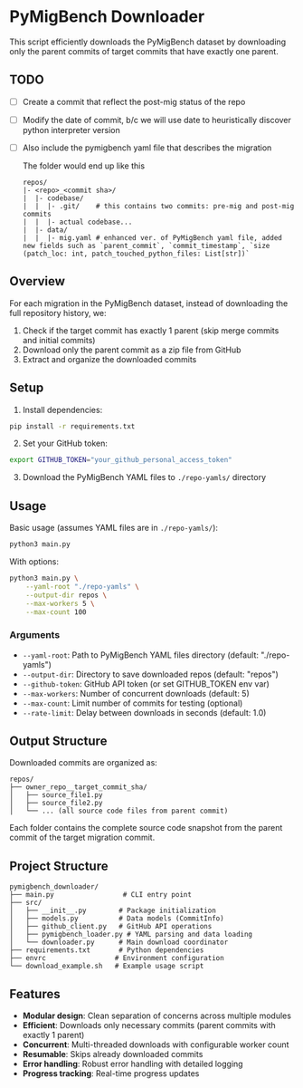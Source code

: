 # PyMigBench Downloader

This script efficiently downloads the PyMigBench dataset by downloading only the parent commits of target commits that have exactly one parent.

## TODO

- [ ] Create a commit that reflect the post-mig status of the repo

- [ ] Modify the date of commit, b/c we will use date to heuristically discover python interpreter version

- [ ] Also include the pymigbench yaml file that describes the migration

    The folder would end up like this

    ```
    repos/
    |- <repo>_<commit sha>/
    |  |- codebase/
    |  |  |- .git/    # this contains two commits: pre-mig and post-mig commits
    |  |  |- actual codebase...
    |  |- data/
    |  |  |- mig.yaml # enhanced ver. of PyMigBench yaml file, added new fields such as `parent_commit`, `commit_timestamp`, `size (patch_loc: int, patch_touched_python_files: List[str])`
    ```

## Overview

For each migration in the PyMigBench dataset, instead of downloading the full repository history, we:

1. Check if the target commit has exactly 1 parent (skip merge commits and initial commits)
2. Download only the parent commit as a zip file from GitHub
3. Extract and organize the downloaded commits

## Setup

1. Install dependencies:

```bash
pip install -r requirements.txt
```

2. Set your GitHub token:

```bash
export GITHUB_TOKEN="your_github_personal_access_token"
```

3. Download the PyMigBench YAML files to `./repo-yamls/` directory

## Usage

Basic usage (assumes YAML files are in `./repo-yamls/`):

```bash
python3 main.py
```

With options:

```bash
python3 main.py \
    --yaml-root "./repo-yamls" \
    --output-dir repos \
    --max-workers 5 \
    --max-count 100
```

### Arguments

- `--yaml-root`: Path to PyMigBench YAML files directory (default: "./repo-yamls")
- `--output-dir`: Directory to save downloaded repos (default: "repos")
- `--github-token`: GitHub API token (or set GITHUB_TOKEN env var)
- `--max-workers`: Number of concurrent downloads (default: 5)
- `--max-count`: Limit number of commits for testing (optional)
- `--rate-limit`: Delay between downloads in seconds (default: 1.0)

## Output Structure

Downloaded commits are organized as:

```
repos/
├── owner_repo__target_commit_sha/
│   ├── source_file1.py
│   ├── source_file2.py
│   └── ... (all source code files from parent commit)
```

Each folder contains the complete source code snapshot from the parent commit of the target migration commit.

## Project Structure

```
pymigbench_downloader/
├── main.py                 # CLI entry point
├── src/
│   ├── __init__.py        # Package initialization
│   ├── models.py          # Data models (CommitInfo)
│   ├── github_client.py   # GitHub API operations
│   ├── pymigbench_loader.py # YAML parsing and data loading
│   └── downloader.py      # Main download coordinator
├── requirements.txt       # Python dependencies
├── envrc                 # Environment configuration
└── download_example.sh   # Example usage script
```

## Features

- **Modular design**: Clean separation of concerns across multiple modules
- **Efficient**: Downloads only necessary commits (parent commits with exactly 1 parent)
- **Concurrent**: Multi-threaded downloads with configurable worker count
- **Resumable**: Skips already downloaded commits
- **Error handling**: Robust error handling with detailed logging
- **Progress tracking**: Real-time progress updates
